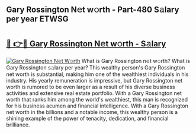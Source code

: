 ## Gary Rossington N𝚎t w𝚘rth - Part-480 S𝚊lary per year ETWSG

# <h2><a href="http://gc0cfmc.nevu.top/?p=Gary+Rossington">🔗 👉🔴 Gary Rossington N𝚎t w𝚘rth - S𝚊lary</a></h2>

[![Gary Rossington N𝚎t W𝚘rth](https://i.imgur.com/Oavwk0R.jpeg)](http://gc0cfmc.nevu.top/?p=Gary+Rossington)
What is Gary Rossington n𝚎t w𝚘rth? What is Gary Rossington s𝚊lary per year?
This wealthy person's Gary Rossington net worth is substantial, making him one of the wealthiest individuals in his industry. His yearly remuneration is impressive, but Gary Rossington net worth is rumored to be even larger as a result of his diverse business activities and extensive real estate portfolio. With a Gary Rossington net worth that ranks him among the world's wealthiest, this man is recognized for his business acumen and financial intelligence. With a Gary Rossington net worth in the billions and a notable income, this wealthy person is a shining example of the power of tenacity, dedication, and financial brilliance.
